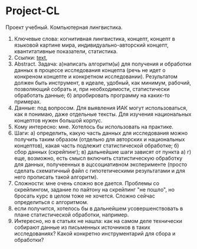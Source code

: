 # Project-CL
Проект учебный. Компьютерная лингвистика.
1. Ключевые слова: когнитивная лингвистика, концепт, концепт в языковой картине мира, индивидуально-авторский концепт, квантитативные показатели, статистика.
2. Ссылки: [text](https://www.dissercat.com/content/kontsept-put-v-russkoi-yazykovoi-kartine-mira), 
3. Abstract. Задача: 
а)написать алгоритм(ы) для получения и обработки данных в процессе исследования концепта (речь не идет о конкреном концепте и конкретном исследовании). Результатом должен быть инструмент, в идеале, удобный, как минимум, рабочий, позволяющий собрать и, при необходимости, статистически обработать данные;
б) апробировать программу на каких-то примерах.
4. Данные: под вопросом. Для выявления ИАК могут использоваться, как я понимаю, даже отдельные тексты. Для изучения национальных концептов нужен большой корпус. 
5. Кому интересно: мне. Хотелось бы использовать на практике. 
6. Шаги:
а) определить, какую часть данных для исследования можно получить таким образом (отдельно для авторских и национальных концептов), какая часть подлежит статистической обработке;
б) сбор данных (скрейпинг);
в) дальнейшие шаги зависят от пункта а)
г) еще, возможно, есть смысл включить статистическую обработку для данных, получеенных в ацссоциативном эксперименте (просто сделать схематичный файл с гипотетическими результатами и для него прописать  такой алгоритм).
7. Сложности: мне очень сложно все дается. Проблемы со скрейпингом, задание по пайтону на скрейпинг "не пошло", но бросать курс в целом тоже не хочется. 
   Сложно сейчас определиться с алгоритмом.
8. если получится, хотелось бы в дальнейшем усовершенствовать в плане статистической обработки, например.
9. Интересно, но в статьях не нашла: как на самом деле технически собирают данные из письменных источников в таких исследованиях? Какой конкретно инструментарий для сбора и обработки?
